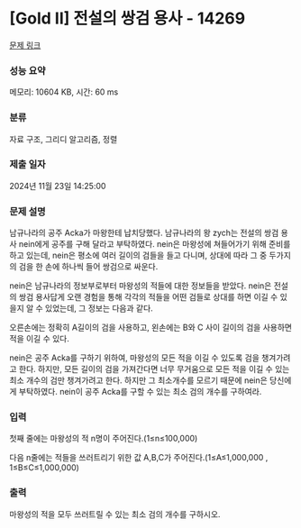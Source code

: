# [Gold II] 전설의 쌍검 용사 - 14269 

[문제 링크](https://www.acmicpc.net/problem/14269) 

### 성능 요약

메모리: 10604 KB, 시간: 60 ms

### 분류

자료 구조, 그리디 알고리즘, 정렬

### 제출 일자

2024년 11월 23일 14:25:00

### 문제 설명

<p>남규나라의 공주 Acka가 마왕한테 납치당했다. 남규나라의 왕 zych는 전설의 쌍검 용사 nein에게 공주를 구해 달라고 부탁하였다. nein은 마왕성에 쳐들어가기 위해 준비를 하고 있는데, nein은 평소에 여러 길이의 검들을 들고 다니며, 상대에 따라 그 중 두가지의 검을 한 손에 하나씩 들어 쌍검으로 싸운다.</p>

<p>nein은 남규나라의 정보부로부터 마왕성의 적들에 대한 정보들을 받았다. nein은 전설의 쌍검 용사답게 오랜 경험을 통해 각각의 적들을 어떤 검들로 상대를 하면 이길 수 있을지 알 수 있었는데, 그 정보는 다음과 같다.</p>

<p>오른손에는 정확히 A길이의 검을 사용하고, 왼손에는 B와 C 사이 길이의 검을 사용하면 적을 이길 수 있다.</p>

<p>nein은 공주 Acka를 구하기 위하여, 마왕성의 모든 적을 이길 수 있도록 검을 챙겨가려고 한다. 하지만, 모든 길이의 검을 가져간다면 너무 무거움으로 모든 적을 이길 수 있는 최소 개수의 검만 챙겨가려고 한다. 하지만 그 최소개수를 모르기 때문에 nein은 당신에게 부탁하였다. nein이 공주 Acka를 구할 수 있는 최소 검의 개수를 구하여라.</p>

### 입력 

 <p>첫째 줄에는 마왕성의 적 n명이 주어진다.(1≤n≤100,000)</p>

<p>다음 n줄에는 적들을 쓰러트리기 위한 값 A,B,C가 주어진다.(1≤A≤1,000,000 , 1≤B≤C≤1,000,000)</p>

### 출력 

 <p>마왕성의 적을 모두 쓰러트릴 수 있는 최소 검의 개수를 구하시오.</p>

